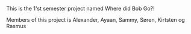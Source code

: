 This is the 1'st semester project named Where did Bob Go?!

Members of this project is Alexander, Ayaan, Sammy, Søren, Kirtsten og Rasmus
